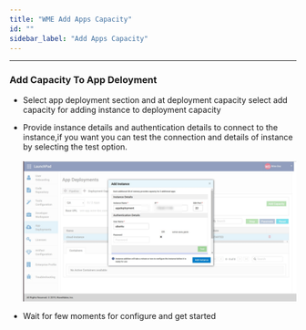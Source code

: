 ```yaml
---
title: "WME Add Apps Capacity"
id: ""
sidebar_label: "Add Apps Capacity"
---
```

---

### Add Capacity To App Deloyment

- Select app deployment section and at deployment capacity select add capacity for adding instance to deployment capacity
- Provide instance details and authentication details to connect to the instance,if you want you can test the connection and details of instance by selecting the test option.
  <br/><br/>
  [![](/learn/assets/wme-setup/configuring-wme/app-deployment-capacity.jpg)](/learn/assets/wme-setup/configuring-wme/app-deployment-capacity.jpg)

- Wait for few moments for configure and get started
